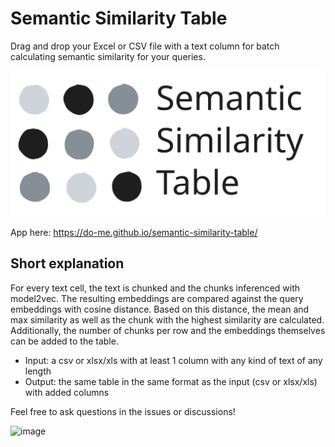 # Semantic Similarity Table
Drag and drop your Excel or CSV file with a text column for batch calculating semantic similarity for your queries.

![](data/sst.svg)

App here: https://do-me.github.io/semantic-similarity-table/

## Short explanation 

For every text cell, the text is chunked and the chunks inferenced with model2vec. The resulting embeddings are compared against the query embeddings with cosine distance. Based on this distance, the mean and max similarity as well as the chunk with the highest similarity are calculated. Additionally, the number of chunks per row and the embeddings themselves can be added to the table.

- Input: a csv or xlsx/xls with at least 1 column with any kind of text of any length
- Output: the same table in the same format as the input (csv or xlsx/xls) with added columns

Feel free to ask questions in the issues or discussions!

![image](https://github.com/user-attachments/assets/41082450-7170-4cb0-84f5-2f15fc90fc4a)
